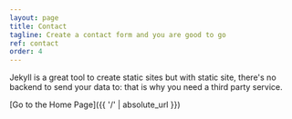 ```yaml
---
layout: page
title: Contact
tagline: Create a contact form and you are good to go
ref: contact
order: 4
---
```


Jekyll is a great tool to create static sites but with static site, there's no backend to send your data to: that is why you need a third party service.

[Go to the Home Page]({{ '/' | absolute_url }})
